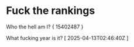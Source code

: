 # Fuck the rankings

Who the hell am I?
{ 15402487 }

What fucking year is it?
[ 2025-04-13T02:46:40Z ]
